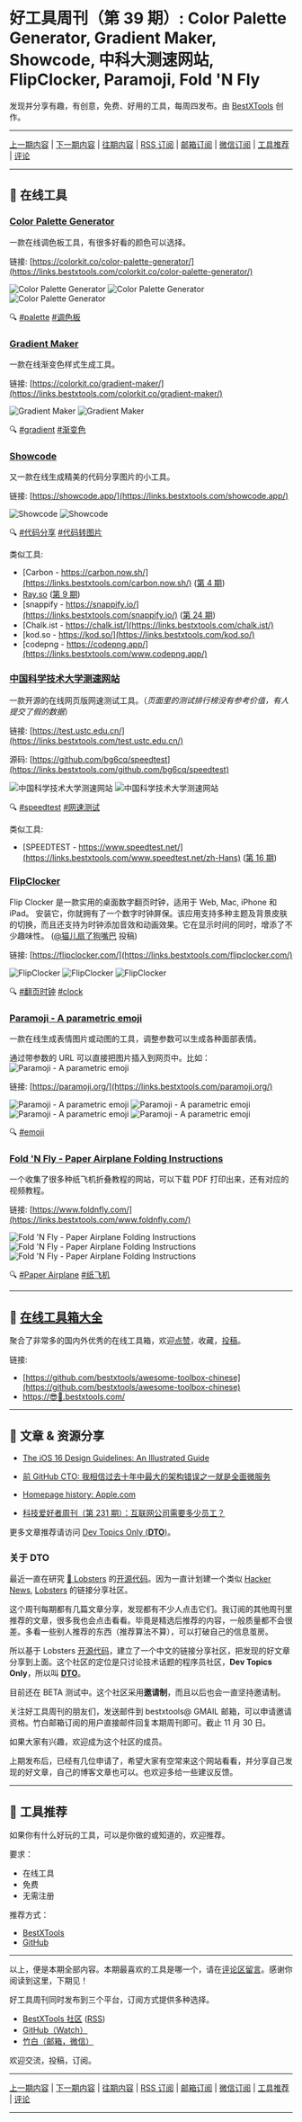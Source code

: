 # 好工具周刊（第 39 期）: Color Palette Generator, Gradient Maker, Showcode, 中科大测速网站, FlipClocker, Paramoji, Fold 'N Fly

发现并分享有趣，有创意，免费、好用的工具，每周四发布。由 [BestXTools](https://www.bestxtools.com/) 创作。

---

[上一期内容](https://github.com/bestxtools/weekly-cn/blob/main/docs/issue-38.md) | [下一期内容](https://github.com/bestxtools/weekly-cn/blob/main/docs/issue-40.md) | [往期内容](https://github.com/bestxtools/weekly-cn) | [RSS 订阅](https://discuss-cn.bestxtools.com/t/weekly) | [邮箱订阅](https://bestxtools.zhubai.love/?subscribe=1) | [微信订阅](https://discuss-cn.bestxtools.com/d/5/2) | [工具推荐](https://discuss-cn.bestxtools.com/t/tools) | [评论](https://discuss-cn.bestxtools.com/d/99/3)

---

## 🌈 在线工具

### [Color Palette Generator](https://links.bestxtools.com/colorkit.co/color-palette-generator/)

一款在线调色板工具，有很多好看的颜色可以选择。

链接: [https://colorkit.co/color-palette-generator/](https://links.bestxtools.com/colorkit.co/color-palette-generator/)

![Color Palette Generator](https://raw.githubusercontent.com/bestxtools/s1/main/images/2022-11-24-15-27-01.png)
![Color Palette Generator](https://raw.githubusercontent.com/bestxtools/s1/main/images/2022-11-24-15-27-02.png)
![Color Palette Generator](https://raw.githubusercontent.com/bestxtools/s1/main/images/2022-11-24-15-27-03.png)

🔍 [#palette](https://links.bestxtools.com/www.google.com/search?q=site%3Adiscuss-cn.bestxtools.com+palette) [#调色板](https://links.bestxtools.com/www.google.com/search?q=site%3Adiscuss-cn.bestxtools.com+%E8%B0%83%E8%89%B2%E6%9D%BF)

### [Gradient Maker](https://links.bestxtools.com/colorkit.co/gradient-maker/)

一款在线渐变色样式生成工具。

链接: [https://colorkit.co/gradient-maker/](https://links.bestxtools.com/colorkit.co/gradient-maker/)

![Gradient Maker](https://raw.githubusercontent.com/bestxtools/s1/main/images/2022-11-24-15-40-01.png)
![Gradient Maker](https://raw.githubusercontent.com/bestxtools/s1/main/images/2022-11-24-15-40-02.png)

🔍 [#gradient](https://links.bestxtools.com/www.google.com/search?q=site%3Adiscuss-cn.bestxtools.com+gradient) [#渐变色](https://links.bestxtools.com/www.google.com/search?q=site%3Adiscuss-cn.bestxtools.com+%E6%B8%90%E5%8F%98%E8%89%B2)

### [Showcode](https://links.bestxtools.com/showcode.app/)

又一款在线生成精美的代码分享图片的小工具。

链接: [https://showcode.app/](https://links.bestxtools.com/showcode.app/)

![Showcode](https://raw.githubusercontent.com/bestxtools/s1/main/images/2022-11-24-15-00-01.png)
![Showcode](https://raw.githubusercontent.com/bestxtools/s1/main/images/2022-11-24-15-00-02.png)

🔍 [#代码分享](https://links.bestxtools.com/www.google.com/search?q=site%3Adiscuss-cn.bestxtools.com+%E4%BB%A3%E7%A0%81%E5%88%86%E4%BA%AB) [#代码转图片](https://links.bestxtools.com/www.google.com/search?q=site%3Adiscuss-cn.bestxtools.com+%E4%BB%A3%E7%A0%81%E8%BD%AC%E5%9B%BE%E7%89%87)

类似工具:

- [Carbon - https://carbon.now.sh/](https://links.bestxtools.com/carbon.now.sh/) ([第 4 期](https://discuss-cn.bestxtools.com/d/12))
- [Ray.so](https://links.bestxtools.com/ray.so/) ([第 9 期](https://discuss-cn.bestxtools.com/d/25))
- [snappify - https://snappify.io/](https://links.bestxtools.com/snappify.io/) ([第 24 期](https://discuss-cn.bestxtools.com/d/64))
- [Chalk.ist - https://chalk.ist/](https://links.bestxtools.com/chalk.ist/)
- [kod.so - https://kod.so/](https://links.bestxtools.com/kod.so/)
- [codepng - https://codepng.app/](https://links.bestxtools.com/www.codepng.app/)

### [中国科学技术大学测速网站](https://links.bestxtools.com/test.ustc.edu.cn/)

一款开源的在线网页版网速测试工具。（_页面里的测试排行榜没有参考价值，有人提交了假的数据_）

链接: [https://test.ustc.edu.cn/](https://links.bestxtools.com/test.ustc.edu.cn/)

源码: [https://github.com/bg6cq/speedtest](https://links.bestxtools.com/github.com/bg6cq/speedtest)

![中国科学技术大学测速网站](https://raw.githubusercontent.com/bestxtools/s1/main/images/2022-11-24-14-21-01.png)
![中国科学技术大学测速网站](https://raw.githubusercontent.com/bestxtools/s1/main/images/2022-11-24-14-21-02.png)

🔍 [#speedtest](https://links.bestxtools.com/www.google.com/search?q=site%3Adiscuss-cn.bestxtools.com+speedtest) [#网速测试](https://links.bestxtools.com/www.google.com/search?q=site%3Adiscuss-cn.bestxtools.com+%E7%BD%91%E9%80%9F%E6%B5%8B%E8%AF%95)

类似工具:

- [SPEEDTEST - https://www.speedtest.net/](https://links.bestxtools.com/www.speedtest.net/zh-Hans) ([第 16 期](https://discuss-cn.bestxtools.com/d/42))

### [FlipClocker](https://links.bestxtools.com/flipclocker.com/)

Flip Clocker 是一款实用的桌面数字翻页时钟，适用于 Web, Mac, iPhone 和 iPad。 安装它，你就拥有了一个数字时钟屏保。该应用支持多种主题及背景皮肤的切换，而且还支持为时钟添加音效和动画效果。它在显示时间的同时，增添了不少趣味性。 ([@猫儿扇了狗嘴巴](https://discuss-cn.bestxtools.com/d/8/44) 投稿)

链接: [https://flipclocker.com/](https://links.bestxtools.com/flipclocker.com/)

![FlipClocker](https://raw.githubusercontent.com/bestxtools/s1/main/images/2022-11-21-18-18-01.png)
![FlipClocker](https://raw.githubusercontent.com/bestxtools/s1/main/images/2022-11-21-18-18-02.png)
![FlipClocker](https://raw.githubusercontent.com/bestxtools/s1/main/images/2022-11-21-18-18-03.png)

🔍 [#翻页时钟](https://links.bestxtools.com/www.google.com/search?q=site%3Adiscuss-cn.bestxtools.com+%E7%BF%BB%E9%A1%B5%E6%97%B6%E9%92%9F) [#clock](https://links.bestxtools.com/www.google.com/search?q=site%3Adiscuss-cn.bestxtools.com+clock)

### [Paramoji - A parametric emoji](https://links.bestxtools.com/paramoji.org/)

一款在线生成表情图片或动图的工具，调整参数可以生成各种面部表情。

通过带参数的 URL 可以直接把图片插入到网页中。比如：
![Paramoji - A parametric emoji](https://raw.githubusercontent.com/bestxtools/s1/main/images/2022-11-24-14-43-05.png)

链接: [https://paramoji.org/](https://links.bestxtools.com/paramoji.org/)

![Paramoji - A parametric emoji](https://raw.githubusercontent.com/bestxtools/s1/main/images/2022-11-24-14-43-01.png)
![Paramoji - A parametric emoji](https://raw.githubusercontent.com/bestxtools/s1/main/images/2022-11-24-14-43-02.png)
![Paramoji - A parametric emoji](https://raw.githubusercontent.com/bestxtools/s1/main/images/2022-11-24-14-43-03.png)
![Paramoji - A parametric emoji](https://raw.githubusercontent.com/bestxtools/s1/main/images/2022-11-24-14-43-04.gif)

🔍 [#emoji](https://links.bestxtools.com/www.google.com/search?q=site%3Adiscuss-cn.bestxtools.com+emoji)

### [Fold 'N Fly - Paper Airplane Folding Instructions](https://links.bestxtools.com/www.foldnfly.com/)

一个收集了很多种纸飞机折叠教程的网站，可以下载 PDF 打印出来，还有对应的视频教程。

链接: [https://www.foldnfly.com/](https://links.bestxtools.com/www.foldnfly.com/)

![Fold 'N Fly - Paper Airplane Folding Instructions](https://raw.githubusercontent.com/bestxtools/s1/main/images/2022-11-24-15-12-02.png)
![Fold 'N Fly - Paper Airplane Folding Instructions](https://raw.githubusercontent.com/bestxtools/s1/main/images/2022-11-24-15-12-03.png)
![Fold 'N Fly - Paper Airplane Folding Instructions](https://raw.githubusercontent.com/bestxtools/s1/main/images/2022-11-24-15-12-04.png)

🔍 [#Paper Airplane](https://links.bestxtools.com/www.google.com/search?q=site%3Adiscuss-cn.bestxtools.com+Paper+Airplane) [#纸飞机](https://links.bestxtools.com/www.google.com/search?q=site%3Adiscuss-cn.bestxtools.com+%E7%BA%B8%E9%A3%9E%E6%9C%BA)

---

## 🧰 [在线工具箱大全](https://awesome-toolbox-chinese.bestxtools.com/)

聚合了非常多的国内外优秀的在线工具箱，欢迎[点赞](https://github.com/bestxtools/awesome-toolbox-chinese)，收藏，[投稿](https://github.com/bestxtools/awesome-toolbox-chinese/issues)。

链接:

- [https://github.com/bestxtools/awesome-toolbox-chinese](https://github.com/bestxtools/awesome-toolbox-chinese)
- [https://😎🧰.bestxtools.com/](https://😎🧰.bestxtools.com/)

---

## 🌈 文章 & 资源分享

- [The iOS 16 Design Guidelines: An Illustrated Guide](https://links.bestxtools.com/www.learnui.design/blog/ios-design-guidelines-templates.html)

- [前 GitHub CTO: 我相信过去十年中最大的架构错误之一就是全面微服务](https://links.bestxtools.com/twitter.com/jasoncwarner/status/1592227285024636928)

- [Homepage history: Apple.com](https://links.bestxtools.com/webflow.com/blog/apple-homepage-history)

- [科技爱好者周刊（第 231 期）：互联网公司需要多少员工？](https://links.bestxtools.com/www.ruanyifeng.com/blog/2022/11/weekly-issue-231.html)

更多文章推荐请访问 [Dev Topics Only (**DTO**)](https://links.bestxtools.com/dto.pipecraft.net/)。

### 关于 DTO

最近一直在研究 [🦞 Lobsters](https://lobste.rs/) 的[开源代码](https://github.com/lobsters/lobsters)。因为一直计划建一个类似 [Hacker News](https://news.ycombinator.com/), [Lobsters](https://lobste.rs/) 的链接分享社区。

这个周刊每期都有几篇文章分享，发现都有不少人点击它们。我订阅的其他周刊里推荐的文章，很多我也会点击看看。毕竟是精选后推荐的内容，一般质量都不会很差。多看一些别人推荐的东西（推荐算法不算），可以打破自己的信息茧房。

所以基于 Lobsters [开源代码](https://github.com/lobsters/lobsters)，建立了一个中文的链接分享社区，把发现的好文章分享到上面。这个社区的定位是只讨论技术话题的程序员社区，**Dev Topics Only**，所以叫 [**DTO**](https://dto.pipecraft.net/)。

目前还在 BETA 测试中。这个社区采用**邀请制**，而且以后也会一直坚持邀请制。

关注好工具周刊的朋友们，发送邮件到 bestxtools@ GMAIL 邮箱，可以申请邀请资格。竹白邮箱订阅的用户直接邮件回复本期周刊即可。截止 11 月 30 日。

如果大家有兴趣，欢迎成为这个社区的成员。

上期发布后，已经有几位申请了，希望大家有空常来这个网站看看，并分享自己发现的好文章，自己的博客文章也可以。也欢迎多给一些建议反馈。

---

## 🌈 工具推荐

如果你有什么好玩的工具，可以是你做的或知道的，欢迎推荐。

要求：

- 在线工具
- 免费
- 无需注册

推荐方式：

- [BestXTools](https://discuss-cn.bestxtools.com/d/8)
- [GitHub](https://github.com/bestxtools/weekly-cn/issues)

---

以上，便是本期全部内容。本期最喜欢的工具是哪一个，请在[评论区留言](https://discuss-cn.bestxtools.com/d/99/3)。感谢你阅读到这里，下期见！

好工具周刊同时发布到三个平台，订阅方式提供多种选择。

- [BestXTools 社区](https://discuss-cn.bestxtools.com/t/weekly) ([RSS](https://discuss-cn.bestxtools.com/atom/t/weekly/discussions))
- [GitHub（Watch）](https://github.com/bestxtools/weekly-cn)
- [竹白（邮箱，微信）](https://bestxtools.zhubai.love/?subscribe=1)

欢迎交流，投稿，订阅。

---

[上一期内容](https://github.com/bestxtools/weekly-cn/blob/main/docs/issue-38.md) | [下一期内容](https://github.com/bestxtools/weekly-cn/blob/main/docs/issue-40.md) | [往期内容](https://github.com/bestxtools/weekly-cn) | [RSS 订阅](https://discuss-cn.bestxtools.com/t/weekly) | [邮箱订阅](https://bestxtools.zhubai.love/?subscribe=1) | [微信订阅](https://discuss-cn.bestxtools.com/d/5/2) | [工具推荐](https://discuss-cn.bestxtools.com/t/tools) | [评论](https://discuss-cn.bestxtools.com/d/99/3)

---
